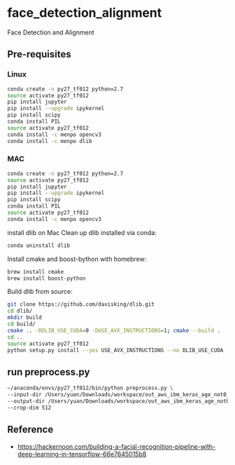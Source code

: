 # face_detection_alignment
Face Detection and Alignment


## Pre-requisites
### Linux
```bash
conda create -n py27_tf012 python=2.7
source activate py27_tf012
pip install jupyter
pip install --upgrade ipykernel
pip install scipy
conda install PIL
source activate py27_tf012
conda install -c menpo opencv3
conda install -c menpo dlib
```


### MAC
```bash
conda create -n py27_tf012 python=2.7
source activate py27_tf012
pip install jupyter
pip install --upgrade ipykernel
pip install scipy
conda install PIL
source activate py27_tf012
conda install -c menpo opencv3
```

install dlib on Mac
Clean up dlib installed via conda:
```bash
conda uninstall dlib
```
Install cmake and boost-bython with homebrew:
```bash
brew install cmake
brew install boost-python
```
Build dlib from source:
```bash
git clone https://github.com/davisking/dlib.git
cd dlib/
mkdir build
cd build/
cmake .. -DDLIB_USE_CUDA=0 -DUSE_AVX_INSTRUCTIONS=1; cmake --build .
cd ..
source activate py27_tf012
python setup.py install --yes USE_AVX_INSTRUCTIONS --no DLIB_USE_CUDA
```


## run preprocess.py
```bash
~/anaconda/envs/py27_tf012/bin/python preprocess.py \
--input-dir /Users/yuan/Downloads/workspace/out_aws_ibm_keras_age_not0_not2017_up_to_13248.csv_curated/inspection_not_needed_cropped_v2 \
--output-dir /Users/yuan/Downloads/workspace/out_aws_ibm_keras_age_not0_not2017_up_to_13248.csv_curated/tmp \
--crop-dim 512
```


## Reference
* https://hackernoon.com/building-a-facial-recognition-pipeline-with-deep-learning-in-tensorflow-66e7645015b8
